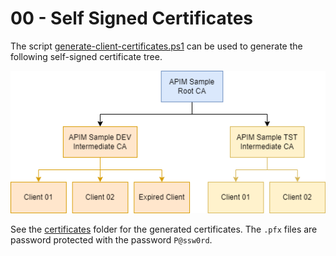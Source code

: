 # 00 - Self Signed Certificates

The script [generate-client-certificates.ps1](./generate-client-certificates.ps1) can be used to generate the following self-signed certificate tree.

![self-signed certificates](./self-signed-certificates.png)

See the [certificates](./certificates) folder for the generated certificates. The `.pfx` files are password protected with the password `P@ssw0rd`.